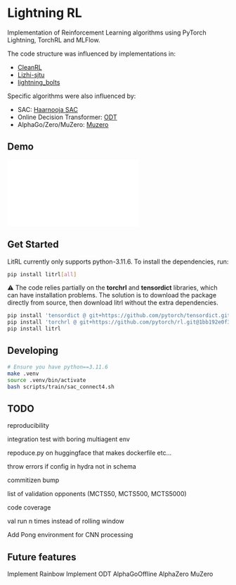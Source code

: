 # Lightning RL

Implementation of Reinforcement Learning algorithms using PyTorch Lightning, TorchRL and MLFlow.

The code structure was influenced by implementations in:

- [CleanRL](https://github.com/vwxyzjn/cleanrl/tree/master)
- [Lizhi-sjtu](https://github.com/Lizhi-sjtu/DRL-code-pytorch)
- [lightning_bolts](https://github.com/Lightning-Universe/lightning-bolts/tree/master/src/pl_bolts/models/rl)

Specific algorithms were also influenced by:

- SAC: [Haarnooja SAC](https://github.com/haarnoja/sac)
- Online Decision Transformer: [ODT](https://github.com/facebookresearch/online-dt)
- AlphaGo/Zero/MuZero: [Muzero](https://github.com/werner-duvaud/muzero-general)

## Demo

![Demo](demo.html)

## Get Started

LitRL currently only supports python-3.11.6. To install the dependencies, run:

```bash
pip install litrl[all]
```

:warning: The code relies partially on the **torchrl** and **tensordict** libraries, which can have installation problems. The solution is to download the package directly from source, then download litrl without the extra dependencies.

```bash
pip install 'tensordict @ git+https://github.com/pytorch/tensordict.git@c3caa7612275306ce72697a82d5252681ddae0ab'
pip install 'torchrl @ git+https://github.com/pytorch/rl.git@1bb192e0f3ad9e7b8c6fa769bfa3bb9d82ca4f29'
pip install litrl
```

## Developing

```bash
# Ensure you have python==3.11.6
make .venv
source .venv/bin/activate
bash scripts/train/sac_connect4.sh
```

## TODO

reproducibility

integration test with boring multiagent env

repoduce.py on huggingface that makes dockerfile etc...

throw errors if config in hydra not in schema

commitizen bump

list of validation opponents (MCTS50, MCTS500, MCTS5000)

code coverage

val run n times instead of rolling window

Add Pong environment for CNN processing

## Future features

Implement Rainbow
Implement ODT
AlphaGoOffline
AlphaZero
MuZero
